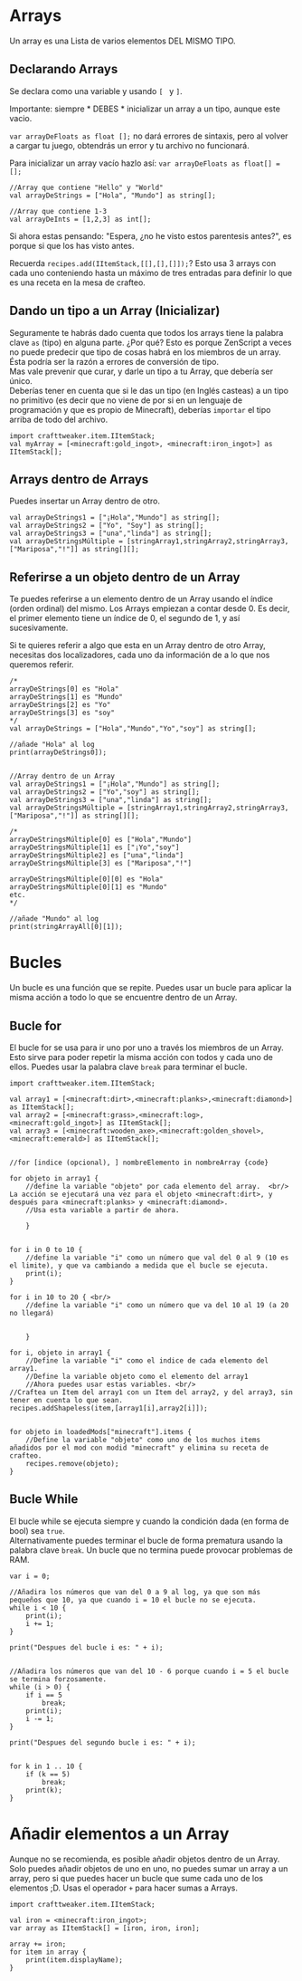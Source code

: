# Arrays

Un array es una Lista de varios elementos DEL MISMO TIPO.

## Declarando Arrays

Se declara como una variable y usando ````[ ```` y ````]````.

Importante: siempre * DEBES * inicializar un array a un tipo, aunque este vacio.

`var arrayDeFloats as float [];` no dará errores de sintaxis, pero al volver a cargar tu juego, obtendrás un error y tu archivo no funcionará.

Para inicializar un array vacío hazlo así: ` var arrayDeFloats as float[] = []; `

```zenscript
//Array que contiene "Hello" y "World"
val arrayDeStrings = ["Hola", "Mundo"] as string[];

//Array que contiene 1-3
val arrayDeInts = [1,2,3] as int[];
```

Si ahora estas pensando: "Espera, ¿no he visto estos parentesis antes?", es porque si que los has visto antes.   
  
Recuerda ```recipes.add(IItemStack,[[],[],[]]);```? Esto usa 3 arrays con cada uno conteniendo hasta un máximo de tres entradas para definir lo que es una receta en la mesa de crafteo.

## Dando un tipo a un Array (Inicializar)

Seguramente te habrás dado cuenta que todos los arrays tiene la palabra clave ` as ` (tipo) en alguna parte. ¿Por qué? Esto es porque ZenScript a veces no puede predecir que tipo de cosas habrá en los miembros de un array. Ésta podría ser la razón a errores de conversión de tipo.   
Mas vale prevenir que curar, y darle un tipo a tu Array, que debería ser único.   
Deberías tener en cuenta que si le das un tipo (en Inglés casteas) a un tipo no primitivo (es decir que no viene de por si en un lenguaje de programación y que es propio de Minecraft), deberías ` importar ` el tipo arriba de todo del archivo.

```zenscript
import crafttweaker.item.IItemStack;
val myArray = [<minecraft:gold_ingot>, <minecraft:iron_ingot>] as IItemStack[];
```

## Arrays dentro de Arrays

Puedes insertar un Array dentro de otro.

```zenscript
val arrayDeStrings1 = ["¡Hola","Mundo"] as string[];
val arrayDeStrings2 = ["Yo", "Soy"] as string[];
val arrayDeStrings3 = ["una","linda"] as string[];
val arrayDeStringsMúltiple = [stringArray1,stringArray2,stringArray3,["Mariposa","!"]] as string[][];
```

## Referirse a un objeto dentro de un Array

Te puedes referirse a un elemento dentro de un Array usando el índice (orden ordinal) del mismo. Los Arrays empiezan a contar desde 0. Es decir, el primer elemento tiene un índice de 0, el segundo de 1, y así sucesivamente.

Si te quieres referir a algo que esta en un Array dentro de otro Array, necesitas dos localizadores, cada uno da información de a lo que nos queremos referir.

```zenscript
/*
arrayDeStrings[0] es "Hola"
arrayDeStrings[1] es "Mundo"
arrayDeStrings[2] es "Yo"
arrayDeStrings[3] es "soy"
*/
val arrayDeStrings = ["Hola","Mundo","Yo","soy"] as string[];

//añade "Hola" al log
print(arrayDeStrings0]);


//Array dentro de un Array
val arrayDeStrings1 = ["¡Hola","Mundo"] as string[];
val arrayDeStrings2 = ["Yo","soy"] as string[];
val arrayDeStrings3 = ["una","linda"] as string[];
val arrayDeStringsMúltiple = [stringArray1,stringArray2,stringArray3,["Mariposa","!"]] as string[][];

/*
arrayDeStringsMúltiple[0] es ["Hola","Mundo"]
arrayDeStringsMúltiple[1] es ["¡Yo","soy"]
arrayDeStringsMúltiple2] es ["una","linda"]
arrayDeStringsMúltiple[3] es ["Mariposa","!"]

arrayDeStringsMúltiple[0][0] es "Hola"
arrayDeStringsMúltiple[0][1] es "Mundo"
etc.
*/

//añade "Mundo" al log
print(stringArrayAll[0][1]);
```

# Bucles

Un bucle es una función que se repite. Puedes usar un bucle para aplicar la misma acción a todo lo que se encuentre dentro de un Array.

## Bucle for 

El bucle for se usa para ir uno por uno a través los miembros de un Array. Esto sirve para poder repetir la misma acción con todos y cada uno de ellos. Puedes usar la palabra clave `break` para terminar el bucle.

```zenscript
import crafttweaker.item.IItemStack;

val array1 = [<minecraft:dirt>,<minecraft:planks>,<minecraft:diamond>] as IItemStack[];
val array2 = [<minecraft:grass>,<minecraft:log>,<minecraft:gold_ingot>] as IItemStack[];
val array3 = [<minecraft:wooden_axe>,<minecraft:golden_shovel>,<minecraft:emerald>] as IItemStack[];


//for [indice (opcional), ] nombreElemento in nombreArray {code}

for objeto in array1 {
    //define la variable "objeto" por cada elemento del array.  <br/>  La acción se ejecutará una vez para el objeto <minecraft:dirt>, y después para <minecraft:planks> y <minecraft:diamond>.
    //Usa esta variable a partir de ahora.

    }


for i in 0 to 10 {
    //define la variable "i" como un número que val del 0 al 9 (10 es el limite), y que va cambiando a medida que el bucle se ejecuta.
    print(i);
}

for i in 10 to 20 { <br/>
    //define la variable "i" como un número que va del 10 al 19 (a 20 no llegará)


    }

for i, objeto in array1 {
    //Define la variable "i" como el indice de cada elemento del array1.
    //Define la variable objeto como el elemento del array1
    //Ahora puedes usar estas variables. <br/>
//Craftea un Item del array1 con un Item del array2, y del array3, sin tener en cuenta lo que sean. 
recipes.addShapeless(item,[array1[i],array2[i]]);


for objeto in loadedMods["minecraft"].items {
    //Define la variable "objeto" como uno de los muchos items añadidos por el mod con modid "minecraft" y elimina su receta de crafteo.
    recipes.remove(objeto);
}
```

## Bucle While

El bucle while se ejecuta siempre y cuando la condición dada (en forma de bool) sea ` true `.   
Alternativamente puedes terminar el bucle de forma prematura usando la palabra clave `break`. Un bucle que no termina puede provocar problemas de RAM.

```zenscript
var i = 0; 

//Añadira los números que van del 0 a 9 al log, ya que son más pequeños que 10, ya que cuando i = 10 el bucle no se ejecuta.
while i < 10 {
    print(i); 
    i += 1;
} 

print("Despues del bucle i es: " + i);


//Añadira los números que van del 10 - 6 porque cuando i = 5 el bucle se termina forzosamente.
while (i > 0) {
    if i == 5
        break;
    print(i);
    i -= 1;
}

print("Despues del segundo bucle i es: " + i);


for k in 1 .. 10 {
    if (k == 5)
        break;
    print(k);
}
```

# Añadir elementos a un Array

Aunque no se recomienda, es posible añadir objetos dentro de un Array.   
Solo puedes añadir objetos de uno en uno, no puedes sumar un array a un array, pero si que puedes hacer un bucle que sume cada uno de los elementos ;D. Usas el operador ` + ` para hacer sumas a Arrays.

```zenscript
import crafttweaker.item.IItemStack;

val iron = <minecraft:iron_ingot>;
var array as IItemStack[] = [iron, iron, iron];

array += iron;
for item in array {
    print(item.displayName);
}
```